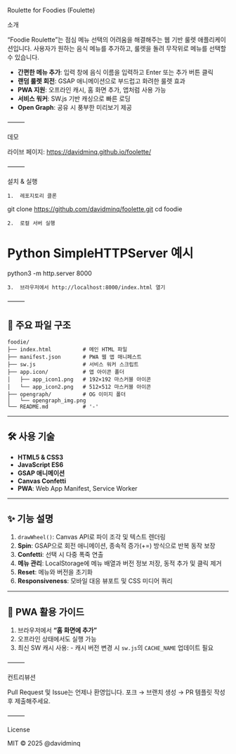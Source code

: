 Roulette for Foodies (Foulette)

소개

“Foodie Roulette”는 점심 메뉴 선택의 어려움을 해결해주는 웹 기반 룰렛 애플리케이션입니다. 사용자가 원하는 음식 메뉴를 추가하고, 룰렛을 돌려 무작위로 메뉴를 선택할 수 있습니다.

- **간편한 메뉴 추가**: 입력 창에 음식 이름을 입력하고 Enter 또는 추가 버튼 클릭  
- **랜덤 룰렛 회전**: GSAP 애니메이션으로 부드럽고 화려한 룰렛 효과  
- **PWA 지원**: 오프라인 캐시, 홈 화면 추가, 앱처럼 사용 가능  
- **서비스 워커**: SW.js 기반 캐싱으로 빠른 로딩  
- **Open Graph**: 공유 시 풍부한 미리보기 제공

⸻

데모

라이브 페이지: https://davidminq.github.io/foolette/

⸻

설치 & 실행


	1.	레포지토리 클론

git clone https://github.com/davidminq/foolette.git
cd foodie


	2.	로컬 서버 실행

# Python SimpleHTTPServer 예시
python3 -m http.server 8000


	3.	브라우저에서 http://localhost:8000/index.html 열기

⸻

## 📁 주요 파일 구조
```
foodie/
├── index.html          # 메인 HTML 파일
├── manifest.json       # PWA 웹 앱 매니페스트
├── sw.js               # 서비스 워커 스크립트
├── app.icon/           # 앱 아이콘 폴더
│   ├── app_icon1.png   # 192×192 마스커블 아이콘
│   └── app_icon2.png   # 512×512 마스커블 아이콘
├── opengraph/          # OG 이미지 폴더
│   └── opengraph_img.png
└── README.md           # '-'
```
---

## 🛠️ 사용 기술

- **HTML5 & CSS3**  
- **JavaScript ES6**  
- **GSAP 애니메이션**  
- **Canvas Confetti**  
- **PWA**: Web App Manifest, Service Worker  

---

## ✨ 기능 설명

1. `drawWheel()`: Canvas API로 파이 조각 및 텍스트 렌더링  
2. **Spin**: GSAP으로 회전 애니메이션, 종속적 증가(+=) 방식으로 반복 동작 보장  
3. **Confetti**: 선택 시 다중 폭죽 연출  
4. **메뉴 관리**: LocalStorage에 메뉴 배열과 버전 정보 저장, 동적 추가 및 클릭 제거  
5. **Reset**: 메뉴와 버전을 초기화  
6. **Responsiveness**: 모바일 대응 뷰포트 및 CSS 미디어 쿼리  

---

## 📲 PWA 활용 가이드

1. 브라우저에서 **“홈 화면에 추가”**  
2. 오프라인 상태에서도 실행 가능  
3. 최신 SW 캐시 사용:  - 캐시 버전 변경 시 `sw.js`의 `CACHE_NAME` 업데이트 필요

⸻

컨트리뷰션

Pull Request 및 Issue는 언제나 환영입니다. 포크 → 브랜치 생성 → PR 템플릿 작성 후 제출해주세요.

⸻

License

MIT © 2025 @davidminq
